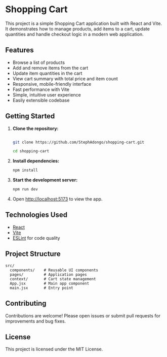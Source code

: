 # Shopping Cart

This project is a simple Shopping Cart application built with React and Vite. It demonstrates how to manage products, add items to a cart, update quantities and handle checkout logic in a modern web application.

## Features

- Browse a list of products
- Add and remove items from the cart
- Update item quantities in the cart
- View cart summary with total price and item count
- Responsive, mobile-friendly interface
- Fast performance with Vite
- Simple, intuitive user experience
- Easily extensible codebase
  
  

## Getting Started

1. **Clone the repository:**
    ```bash

    git clone https://github.com/StephAdongo/shopping-cart.git
    
    cd shopping-cart

    ```

2. **Install dependencies:**
    ```bash
    npm install
    ```

3. **Start the development server:**
    ```bash
    npm run dev
    ```

4. Open [http://localhost:5173](http://localhost:5173) to view the app.

## Technologies Used

- [React](https://react.dev/)
- [Vite](https://vitejs.dev/)
- [ESLint](https://eslint.org/) for code quality

## Project Structure

```
src/
  components/    # Reusable UI components
  pages/         # Application pages
  context/       # Cart state management
  App.jsx        # Main app component
  main.jsx       # Entry point
```

## Contributing

Contributions are welcome! Please open issues or submit pull requests for improvements and bug fixes.

## License

This project is licensed under the MIT License.
